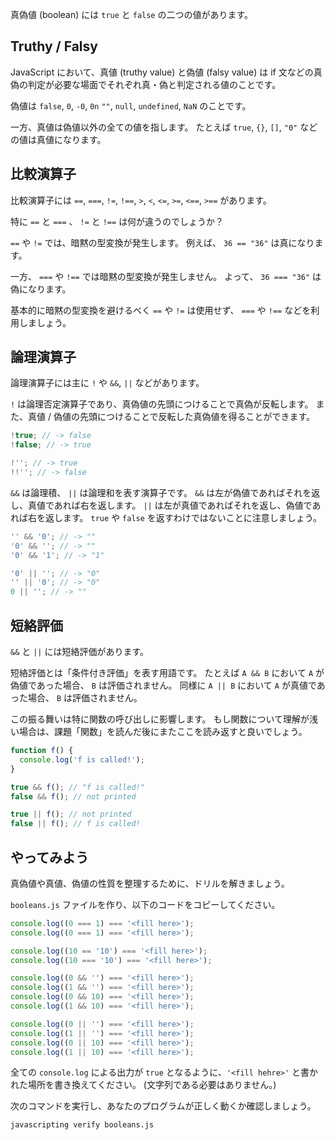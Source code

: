 真偽値 (boolean) には `true` と `false` の二つの値があります。

## Truthy / Falsy

JavaScript において、真値 (truthy value) と偽値 (falsy value) は if 文などの真偽の判定が必要な場面でそれぞれ真・偽と判定される値のことです。

偽値は `false`, `0`, `-0`, `0n` `""`, `null`, `undefined`, `NaN` のことです。

一方、真値は偽値以外の全ての値を指します。
たとえば `true`, `{}`, `[]`, `"0"` などの値は真値になります。

## 比較演算子

比較演算子には `==`, `===`, `!=`, `!==`, `>`, `<`, `<=`, `>=`, `<==`, `>==` があります。

特に `==` と `===` 、 `!=` と `!==` は何が違うのでしょうか？

`==` や `!=` では、暗黙の型変換が発生します。
例えば、 `36 == "36"` は真になります。

一方、 `===` や `!==` では暗黙の型変換が発生しません。
よって、 `36 === "36"` は偽になります。

基本的に暗黙の型変換を避けるべく `==` や `!=` は使用せず、 `===` や `!==` などを利用しましょう。

## 論理演算子

論理演算子には主に `!` や `&&`, `||` などがあります。

`!` は論理否定演算子であり、真偽値の先頭につけることで真偽が反転します。
また、真値 / 偽値の先頭につけることで反転した真偽値を得ることができます。

```js
!true; // -> false
!false; // -> true

!''; // -> true
!!''; // -> false
```

`&&` は論理積、 `||` は論理和を表す演算子です。
`&&` は左が偽値であればそれを返し、真値であれば右を返します。
`||` は左が真値であればそれを返し、偽値であれば右を返します。
`true` や `false` を返すわけではないことに注意しましょう。

```js
'' && '0'; // -> ""
'0' && ''; // -> ""
'0' && '1'; // -> "1"

'0' || ''; // -> "0"
'' || '0'; // -> "0"
0 || ''; // -> ""
```

## 短絡評価

`&&` と `||` には短絡評価があります。

短絡評価とは「条件付き評価」を表す用語です。
たとえば `A && B` において `A` が偽値であった場合、 `B` は評価されません。
同様に `A || B` において `A` が真値であった場合、 `B` は評価されません。

この振る舞いは特に関数の呼び出しに影響します。
もし関数について理解が浅い場合は、課題「関数」を読んだ後にまたここを読み返すと良いでしょう。

```js
function f() {
  console.log('f is called!');
}

true && f(); // "f is called!"
false && f(); // not printed

true || f(); // not printed
false || f(); // f is called!
```

## やってみよう

真偽値や真値、偽値の性質を整理するために、ドリルを解きましょう。

`booleans.js` ファイルを作り、以下のコードをコピーしてください。

```js
console.log((0 === 1) === '<fill here>');
console.log((0 === 1) === '<fill here>');

console.log((10 == '10') === '<fill here>');
console.log((10 === '10') === '<fill here>');

console.log((0 && '') === '<fill here>');
console.log((1 && '') === '<fill here>');
console.log((0 && 10) === '<fill here>');
console.log((1 && 10) === '<fill here>');

console.log((0 || '') === '<fill here>');
console.log((1 || '') === '<fill here>');
console.log((0 || 10) === '<fill here>');
console.log((1 || 10) === '<fill here>');
```

全ての `console.log` による出力が `true` となるように、`'<fill hehre>'` と書かれた場所を書き換えてください。 (文字列である必要はありません。)

次のコマンドを実行し、あなたのプログラムが正しく動くか確認しましょう。

```bash
javascripting verify booleans.js
```
